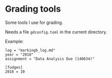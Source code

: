 # Grading tools

Some tools I use for grading.

Needs a file `gdconfig.toml` in the current directory.

Example:

```
log = "markingb_log.md"
year = "2018"
assignment = "Data Analysis Due (140634)"

[fudges]
2018 = 10
```
